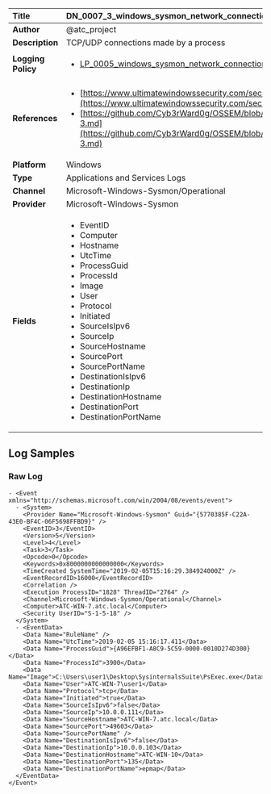 | Title              | DN_0007_3_windows_sysmon_network_connection       |
|:-------------------|:------------------|
| **Author**         | @atc_project        |
| **Description**    | TCP/UDP connections made by a process |
| **Logging Policy** | <ul><li>[LP_0005_windows_sysmon_network_connection](../Logging_Policies/LP_0005_windows_sysmon_network_connection.md)</li></ul> |
| **References**     | <ul><li>[https://www.ultimatewindowssecurity.com/securitylog/encyclopedia/event.aspx?eventid=90003](https://www.ultimatewindowssecurity.com/securitylog/encyclopedia/event.aspx?eventid=90003)</li><li>[https://github.com/Cyb3rWard0g/OSSEM/blob/master/data_dictionaries/windows/sysmon/event-3.md](https://github.com/Cyb3rWard0g/OSSEM/blob/master/data_dictionaries/windows/sysmon/event-3.md)</li></ul> |
| **Platform**       | Windows    |
| **Type**           | Applications and Services Logs        |
| **Channel**        | Microsoft-Windows-Sysmon/Operational     |
| **Provider**       | Microsoft-Windows-Sysmon    |
| **Fields**         | <ul><li>EventID</li><li>Computer</li><li>Hostname</li><li>UtcTime</li><li>ProcessGuid</li><li>ProcessId</li><li>Image</li><li>User</li><li>Protocol</li><li>Initiated</li><li>SourceIsIpv6</li><li>SourceIp</li><li>SourceHostname</li><li>SourcePort</li><li>SourcePortName</li><li>DestinationIsIpv6</li><li>DestinationIp</li><li>DestinationHostname</li><li>DestinationPort</li><li>DestinationPortName</li></ul> |


## Log Samples

### Raw Log

```
- <Event xmlns="http://schemas.microsoft.com/win/2004/08/events/event">
  - <System>
    <Provider Name="Microsoft-Windows-Sysmon" Guid="{5770385F-C22A-43E0-BF4C-06F5698FFBD9}" /> 
    <EventID>3</EventID> 
    <Version>5</Version> 
    <Level>4</Level> 
    <Task>3</Task> 
    <Opcode>0</Opcode> 
    <Keywords>0x8000000000000000</Keywords> 
    <TimeCreated SystemTime="2019-02-05T15:16:29.384924000Z" /> 
    <EventRecordID>16000</EventRecordID> 
    <Correlation /> 
    <Execution ProcessID="1828" ThreadID="2764" /> 
    <Channel>Microsoft-Windows-Sysmon/Operational</Channel> 
    <Computer>ATC-WIN-7.atc.local</Computer> 
    <Security UserID="S-1-5-18" /> 
  </System>
  - <EventData>
    <Data Name="RuleName" /> 
    <Data Name="UtcTime">2019-02-05 15:16:17.411</Data> 
    <Data Name="ProcessGuid">{A96EFBF1-A8C9-5C59-0000-0010D274D300}</Data> 
    <Data Name="ProcessId">3900</Data> 
    <Data Name="Image">C:\Users\user1\Desktop\SysinternalsSuite\PsExec.exe</Data> 
    <Data Name="User">ATC-WIN-7\user1</Data> 
    <Data Name="Protocol">tcp</Data> 
    <Data Name="Initiated">true</Data> 
    <Data Name="SourceIsIpv6">false</Data> 
    <Data Name="SourceIp">10.0.0.111</Data> 
    <Data Name="SourceHostname">ATC-WIN-7.atc.local</Data> 
    <Data Name="SourcePort">49603</Data> 
    <Data Name="SourcePortName" /> 
    <Data Name="DestinationIsIpv6">false</Data> 
    <Data Name="DestinationIp">10.0.0.103</Data> 
    <Data Name="DestinationHostname">ATC-WIN-10</Data> 
    <Data Name="DestinationPort">135</Data> 
    <Data Name="DestinationPortName">epmap</Data> 
  </EventData>
</Event>

```




